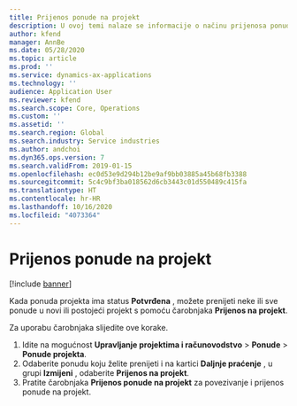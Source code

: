 ```yaml
---
title: Prijenos ponude na projekt
description: U ovoj temi nalaze se informacije o načinu prijenosa ponude na novi ili postojeći projekt.
author: kfend
manager: AnnBe
ms.date: 05/28/2020
ms.topic: article
ms.prod: ''
ms.service: dynamics-ax-applications
ms.technology: ''
audience: Application User
ms.reviewer: kfend
ms.search.scope: Core, Operations
ms.custom: ''
ms.assetid: ''
ms.search.region: Global
ms.search.industry: Service industries
ms.author: andchoi
ms.dyn365.ops.version: 7
ms.search.validFrom: 2019-01-15
ms.openlocfilehash: ec0d53e9d294b12be9af9bb03885a45b68fb3388
ms.sourcegitcommit: 5c4c9bf3ba018562d6cb3443c01d550489c415fa
ms.translationtype: HT
ms.contentlocale: hr-HR
ms.lasthandoff: 10/16/2020
ms.locfileid: "4073364"
---
```

# <a name="transfer-a-quotation-to-a-project"></a>Prijenos ponude na projekt

[!include [banner](../includes/banner.md)]

Kada ponuda projekta ima status **Potvrđena** , možete prenijeti neke ili sve ponude u novi ili postojeći projekt s pomoću čarobnjaka **Prijenos na projekt**. 

Za uporabu čarobnjaka slijedite ove korake.

1. Idite na mogućnost **Upravljanje projektima i računovodstvo** > **Ponude** > **Ponude projekta**.
2. Odaberite ponudu koju želite prenijeti i na kartici **Daljnje praćenje** , u grupi **Izmijeni** , odaberite **Prijenos na projekt**.
3. Pratite čarobnjaka **Prijenos ponude na projekt** za povezivanje i prijenos ponude na projekt.
